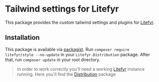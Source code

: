 # Tailwind settings for Litefyr

This package provides the custom tailwind settings and plugins for [Litefyr].

## Installation

This package is available via [packagist]. Run `composer require litefyr/style --no-update` in your
`Litefyr.Distribution` package. After that, run `composer update` in your root directory.

> In order to work correctly you'll need a working [Litefyr] instance running. Here you'll find the [Distribution] package

[litefyr]: https://litefyr.io
[distribution]: https://github.com/Litefyr/Distribution
[packagist]: https://packagist.org/packages/litefyr/tailwind
